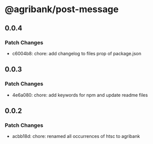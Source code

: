# @agribank/post-message

## 0.0.4

### Patch Changes

- c6004b8: chore: add changelog to files prop of package.json

## 0.0.3

### Patch Changes

- 4e6a080: chore: add keywords for npm and update readme files

## 0.0.2

### Patch Changes

- acbb18d: chore: renamed all occurrences of htsc to agribank

